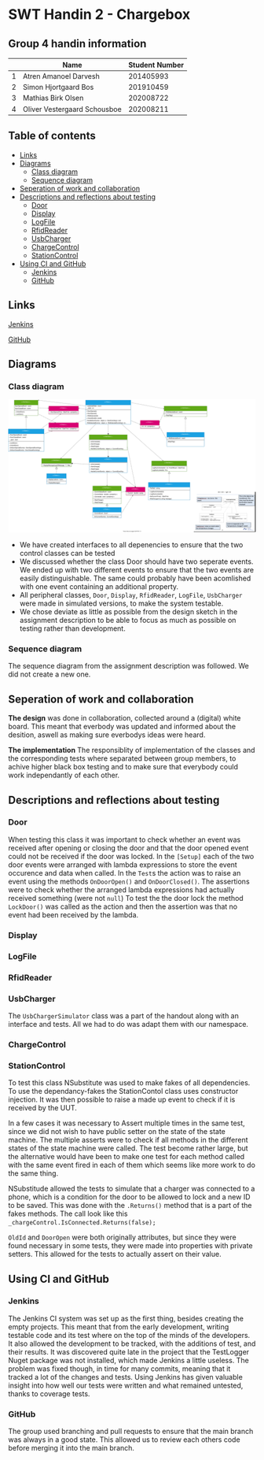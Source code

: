 <!-- 
Journalen skal være 5-15 sider lang. Den skal indeholde:
x1. Gruppenummer
x2. Gruppens medlemmer med studienumre
x3. URL for GitHub-repositoriet
x4. URL for Jenkins-jobbet
x5. Klasse-, sekvens- og andre nyttige diagrammer med forklaringer, som beskriver jeres testbare design, opbygningen af jeres løsning og dens opførsel
x6. Jeres design skal tage højde for den ikke eksisterende hardware og andre svært kontrollerbare afhængigheder og indkapsle dem, således at der kan testes gennem fakes
x7. En refleksion over jeres valgte design (hvorfor, fordele og ulemper, ikke en beskrivelse, den gav I ovenfor)
8. En beskrivelse og refleksion over hvordan I har valgt at teste
?9. En beskrivelse og refleksion over hvordan I fordelte arbejdet imellem jer (hvordan, hvorfor, fordele og ulemper)
?10. En refleksion over hvordan arbejdet gik med at bruge et fælles repository og et continuous integration system (observationer, fordele og ulemper))
-->

<!-- omit in toc -->
# SWT Handin 2 - Chargebox

<!-- omit in toc -->
## Group 4 handin information
|   | Name                         | Student Number |
|---|------------------------------|----------------|
| 1 | Atren Amanoel Darvesh        | 201405993      |
| 2 | Simon Hjortgaard Bos         | 201910459      |
| 3 | Mathias Birk Olsen           | 202008722      |
| 4 | Oliver Vestergaard Schousboe | 202008211      |

<div style="page-break-after: always;"></div>

<!-- omit in toc -->
## Table of contents
- [Links](#links)
- [Diagrams](#diagrams)
  - [Class diagram](#class-diagram)
  - [Sequence diagram](#sequence-diagram)
- [Seperation of work and collaboration](#seperation-of-work-and-collaboration)
- [Descriptions and reflections about testing](#descriptions-and-reflections-about-testing)
  - [Door](#door)
  - [Display](#display)
  - [LogFile](#logfile)
  - [RfidReader](#rfidreader)
  - [UsbCharger](#usbcharger)
  - [ChargeControl](#chargecontrol)
  - [StationControl](#stationcontrol)
- [Using CI and GitHub](#using-ci-and-github)
  - [Jenkins](#jenkins)
  - [GitHub](#github)

<div style="page-break-after: always;"></div>

## Links
[Jenkins](http://ci3.ase.au.dk:8080/job/team04E22ChargeBox/)

[GitHub](https://github.com/bedstitest/handin_02_changeBox)

## Diagrams
### Class diagram
![class diagram](figs/classDiagram.svg)

- We have created interfaces to all depenencies to ensure that the two control classes can be tested
- We discussed whether the class Door should have two seperate events. We ended up with two different events to ensure that the two events are easily distinguishable. The same could probably have been acomlished with one event containing an additional property.
- All peripheral classes, `Door`, `Display`, `RfidReader`, `LogFile`, `UsbCharger` were made in simulated versions, to make the system testable.
- We chose deviate as little as possible from the design sketch in the assignment description to be able to focus as much as possible on testing rather than development.

### Sequence diagram
The sequence diagram from the assignment description was followed. We did not create a new one.

## Seperation of work and collaboration

**The design** was done in collaboration, collected around a (digital) white board. 
This meant that everbody was updated and informed about the desition, aswell as making sure everbodys ideas were heard. 

**The implementation** 
The responsiblity of implementation of the classes and the corresponding tests where separated between group members, to achive higher black box testing and to make sure that everybody could work independantly of each other.

## Descriptions and reflections about testing
### Door
When testing this class it was important to check whether an event was received after opening or closing the door and that the door opened event could not be received if the door was locked.
In the `[Setup]` each of the two door events were arranged with lambda expressions to store the event occurence and data when called.
In the `Test`s the action was to raise an event using the methods `OnDoorOpen()` and `OnDoorClosed()`.
The assertions were to check whether the arranged lambda expressions had actually received something (were not `null`)
To test the the door lock the method `LockDoor()` was called as the action and then the assertion was that no event had been received by the lambda.

### Display


### LogFile


### RfidReader


### UsbCharger
The `UsbChargerSimulator` class was a part of the handout along with an interface and tests. All we had to do was adapt them with our namespace.

### ChargeControl


### StationControl
To test this class NSubstitute was used to make fakes of all dependencies. To use the dependancy-fakes the StationContol class uses constructor injection. It was then possible to raise a made up event to check if it is received by the UUT. 

In a few cases it was necessary to Assert multiple times in the same test, since we did not wish to have public setter on the state of the state machine. The multiple asserts were to check if all methods in the different states of the state machine were called. The test become rather large, but the alternative would have been to make one test for each method called with the same event fired in each of them which seems like more work to do the same thing.

NSubstitude allowed the tests to simulate that a charger was connected to a phone, which is a condition for the door to be allowed to lock and a new ID to be saved. This was done with the `.Returns()` method that is a part of the fakes methods. The call look like this `_chargeControl.IsConnected.Returns(false);`

`OldId` and `DoorOpen` were both originally attributes, but since they were found necessary in some tests, they were made into properties with private setters. This allowed for the tests to actually assert on their value.

## Using CI and GitHub 
### Jenkins 
The Jenkins CI system was set up as the first thing, besides creating the empty projects. 
This meant that from the early development, writing testable code and its test where on the top of the minds of the developers. 
It also allowed the development to be tracked, with the additions of test, and their results. 
It was discovered quite late in the project that the TestLogger Nuget package was not installed, which made Jenkins a little useless. The problem was fixed though, in time for many commits, meaning that it tracked a lot of the changes and tests.
Using Jenkins has given valuable insight into how well our tests were written and what remained untested, thanks to coverage tests.

### GitHub
The group used branching and pull requests to ensure that the main branch was always in a good state.
This allowed us to review each others code before merging it into the main branch.